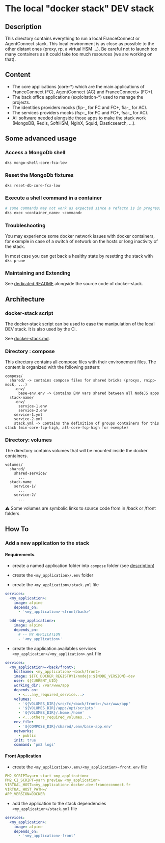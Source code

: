 # The local "docker stack" DEV stack

## Description

This directory contains everything to run a local FranceConnect or AgentConnect stack. This local environment is as close as possible to the other distant ones (proxy, rp, a virtual HSM ...). Be careful not to launch too many containers as it could take too much resources (we are working on that).

## Content

- The core applications (core-\*) which are the main applications of FranceConnect (FC), AgentConnect (AC) and FranceConnect+ (FC+).
- The back office applications (exploitation-\*) used to manage the projects.
- The identities providers mocks (fip-_ for FC and FC+, fia-_ for AC).
- The services providers mocks (fsp-_ for FC and FC+, fsa-_ for AC).
- All software needed alongside those apps to make the stack work (MongoDB, Redis, SoftHSM, NginX, Squid, Elasticsearch, ...).

## Some advanced usage

### Access a MongoDb shell

```bash
dks mongo-shell-core-fca-low
```

### Reset the MongoDb fixtures

```bash
dks reset-db-core-fca-low
```

### Execute a shell command in a container

```bash
# some commands may not work as expected since a refacto is in progress
dks exec <container_name> <command>
```

### Troubleshooting

You may experience some docker network issues with docker containers, for exemple in case of a switch of network on the hosts or long inactivity of the stack.

In most case you can get back a healthy state by resetting the stack with `dks prune`

### Maintaining and Extending

See [dedicated README](../bash/README.md) alongside the source code of docker-stack.

## Architecture

### docker-stack script

The docker-stack script can be used to ease the manipulation of the local DEV stack. It is also used by the CI.

See [docker-stack.md](_doc/docker-stack.md).

### Directory : compose

This directory contains all compose files with their environement files. The content is organized with the following pattern:

```
compose/
  shared/ -> contains compose files for shared bricks (proxys, rnipp-mock, ...)
    .env/
      base-env.env -> Contains ENV vars shared between all NodeJS apps
  stack-name/
    .env/
      service-1.env
      service-2.env
    service-1.yml
    service-2.yml
    stack.yml -> Contains the definition of groups containers for this stack (min-core-fcp-high, all-core-fcp-high for exemple)
```

### Directory: volumes

The directory contains volumes that will be mounted inside the docker containers.

```
volumes/
  shared/
    shared-service/
      ...
  stack-name
    service-1/
      ...
    service-2/
      ...
```

⚠️ Some volumes are symbolic links to source code from in /back or /front folders.

## How To

### Add a new application to the stack

#### Requirements

- create a named application folder into `compose` folder (see [description](#directory--compose))
- create the `<my_application>/.env` folder

- create the `<my_application>/stack.yml` file

```yml
services:
  <my_application>:
    image: alpine
    depends_on:
      - '<my_application>-<front/back>'

  bdd-<my_application>:
    image: alpine
    depends_on:
      # -- MY APPLICATION
      - '<my_application>'
```

- create the application availables services `<my_application>/<my_application>.yml` file

```yml
services:
  <my_application>-<back/front>:
    hostname: <my_application>-<back/front>
    image: ${FC_DOCKER_REGISTRY}/nodejs:${NODE_VERSION}-dev
    user: ${CURRENT_UID}
    working_dir: /var/www/app
    depends_on:
      - <...any_required_service...>
    volumes:
      - '${VOLUMES_DIR}/src/fc/<back/front>:/var/www/app'
      - '${VOLUMES_DIR}/app:/opt/scripts'
      - '${VOLUMES_DIR}/.home:/home'
      - <...others_required_volumes...>
    env_file:
      - '${COMPOSE_DIR}/shared/.env/base-app.env'
    networks:
      - public
    init: true
    command: 'pm2 logs'
```

#### Front Application

- create the `<my_application>/.env/<my_application>-front.env` file

```yml
PM2_SCRIPT=yarn start <my_application>
PM2_CI_SCRIPT=yarn preview <my_application>
VIRTUAL_HOST=<my_application>.docker.dev-franceconnect.fr
VIRTUAL_HOST_PATH=/
APP_VERSION=DOCKER
```

- add the application to the stack dependencies `<my_application>/stack.yml` file

```yml
services:
  <my_application>:
    image: alpine
    depends_on:
      - '<my_application>-front'
```
